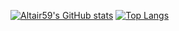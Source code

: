 [![Altair59's GitHub stats](https://github-readme-stats-git-master-altair59s-projects.vercel.app/api?username=Altair59&hide=stars&theme=tokyonight&show_icons=true&include_all_commits=true&hide_rank=true&show=prs_merged,prs_merged_percentage)](https://github.com/Altair59/github-readme-stats)
[![Top Langs](https://github-readme-stats-git-master-altair59s-projects.vercel.app/api/top-langs/?username=Altair59&hide=css&layout=pie&theme=tokyonight)](https://github.com/Altair59/github-readme-stats)
